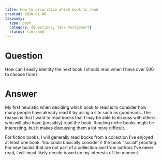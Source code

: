 ```yaml
---
title: How to prioritize which book to read
created: 2020-01-06
taxonomy:
  type: post
  category: [Questions, Task management]
  status: finished
---
```


# Question
How can I easily identify the next book I should read when I have over 500 to choose from?

# Answer
My first heuristic when deciding which book to read is to consider how many people have already read it by using a site such as goodreads. The reason is that I want to read books that I may be able to discuss with others who will also have (possibly) read the book. Reading niche books might be interesting, but it makes discussing them a lot more difficult.

For fiction books, I will generally read books from a collection I've enjoyed at least one book. You could basically consider it the book "social" proofing. For new books that are not part of a collection and from authors I've never read, I will most likely decide based on my interests of the moment.
